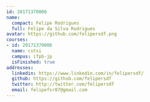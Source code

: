 ```yaml
---
id: 20171370006
name:
  compact: Felipe Rodrigues
  full: Felipe da Silva Rodrigues
avatar: https://github.com/felipersdf.png
courses:
- id: 20171370006
  name: cstsi
  campus: ifpb-jp
  isFinished: true
addresses:
  linkedin: https://www.linkedin.com/in/felipersdf/
  github: https://github.com/felipersdf
  twitter: http://twitter.com/felipersdf
  email: felipefsr07@gmail.com
---
```

